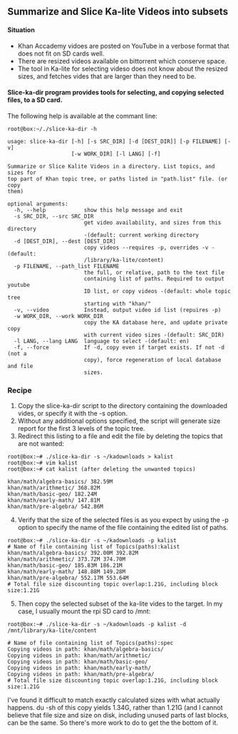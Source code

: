 ## Summarize and Slice Ka-lite Videos into subsets
#### Situation
* Khan Accademy vidoes are posted on YouTube in a verbose format that does not fit on SD cards well.
* There are resized videos available on bittorrent which conserve space.
* The tool in Ka-lite for selecting videso does not know about the resized sizes, and fetches vides that are larger than they need to be.

#### Slice-ka-dir program provides tools for selecting, and copying selected files, to a SD card.
The following help is available at the commant line:
```
root@box:~/./slice-ka-dir -h

usage: slice-ka-dir [-h] [-s SRC_DIR] [-d [DEST_DIR]] [-p FILENAME] [-v]
                    [-w WORK_DIR] [-l LANG] [-f]

Summarize or Slice Kalite Videos in a directory. List topics, and sizes for
top part of Khan topic tree, or paths listed in "path.list" file. (or copy
them)

optional arguments:
  -h, --help            show this help message and exit
  -s SRC_DIR, --src SRC_DIR
                        get video availability, and sizes from this directory
                        -(default: current working directory
  -d [DEST_DIR], --dest [DEST_DIR]
                        copy videos --requires -p, overrides -v -(default:
                        /library/ka-lite/content)
  -p FILENAME, --path_list FILENAME
                        the full, or relative, path to the text file
                        containing list of paths. Required to output youtube
                        ID list, or copy videos -(default: whole topic tree
                        starting with "khan/"
  -v, --video           Instead, output video id list (repuires -p)
  -w WORK_DIR, --work WORK_DIR
                        copy the KA database here, and update private copy
                        with current video sizes -(default: SRC_DIR)
  -l LANG, --lang LANG  language to select -(default: en)
  -f, --force           If -d, copy even if target exists. If not -d (not a
                        copy), force regeneration of local database and file
                        sizes.
```
### Recipe 
1. Copy the slice-ka-dir script to the directory containing the downloaded vides, or specify it with the -s option.
1. Without any additional options specified, the script will generate size report for the first 3 levels of the topic tree.
1. Redirect this listing to a file and edit the file by deleting the topics that are not wanted:
```
root@box:~# ./slice-ka-dir -s ~/kadownloads > kalist
root@box:~# vim kalist
root@box:~# cat kalist (after deleting the unwanted topics)

khan/math/algebra-basics/ 382.59M
khan/math/arithmetic/ 368.82M
khan/math/basic-geo/ 182.24M
khan/math/early-math/ 147.81M
khan/math/pre-algebra/ 542.86M

```
4. Verify that the size of the selected files is as you expect by using the -p option to specify the name of the file containing the edited list of paths.
```
root@box:~# ./slice-ka-dir -s ~/kadownloads -p kalist
# Name of file containing list of Topics(paths):kalist
khan/math/algebra-basics/ 392.00M 392.82M
khan/math/arithmetic/ 373.72M 374.70M
khan/math/basic-geo/ 185.83M 186.21M
khan/math/early-math/ 148.88M 149.28M
khan/math/pre-algebra/ 552.17M 553.64M
# Total file size discounting topic overlap:1.21G, including block size:1.21G
```
5. Then copy the selected subset of the ka-lite vides to the target. In my case, I usually mount the rpi SD card to /mnt:
```
root@box:~# ./slice-ka-dir -s ~/kadownloads -p kalist -d /mnt/library/ka-lite/content
 
# Name of file containing list of Topics(paths):spec
Copying videos in path: khan/math/algebra-basics/
Copying videos in path: khan/math/arithmetic/
Copying videos in path: khan/math/basic-geo/
Copying videos in path: khan/math/early-math/
Copying videos in path: khan/math/pre-algebra/
# Total file size discounting topic overlap:1.21G, including block size:1.21G
```
I've found it difficult to match exactly calculated sizes with what actually happens. du -sh of this copy yields 1.34G, rather than 1.21G (and I cannot believe that file size and size on disk, including unused parts of last blocks, can be the same. So there's more work to do to get the the bottom of it.



